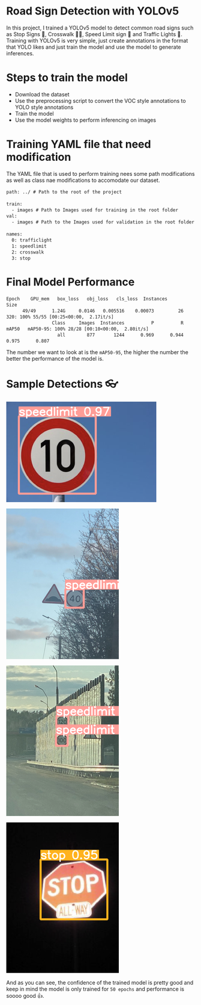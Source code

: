 # Road Sign Detection with YOLOv5

In this project, I trained a YOLOv5 model to detect common road signs such as Stop Signs 🛑, Crosswalk 🚶‍♀️, Speed Limit sign 🚗 and Traffic Lights 🚦. Training with YOLOv5 is very simple, just create annotations in the format that YOLO likes and just train the model and use the model to generate inferences. 

# Steps to train the model

- Download the dataset
- Use the preprocessing script to convert the VOC style annotations to YOLO style annotations
- Train the model
- Use the model weights to perform inferencing on images

# Training YAML file that need modification

The YAML file that is used to perform training nees some path modifications as well as class nae modifications to accomodate our dataset.

```
path: ../ # Path to the root of the project

train:
  - images # Path to Images used for training in the root folder
val:
  - images # Path to the Images used for validation in the root folder

names:
  0: trafficlight
  1: speedlimit
  2: crosswalk
  3: stop
```

# Final Model Performance

```
Epoch    GPU_mem   box_loss   obj_loss   cls_loss  Instances       Size
      49/49      1.24G     0.0146   0.005516    0.00073         26        320: 100% 55/55 [00:25<00:00,  2.17it/s]
                 Class     Images  Instances          P          R      mAP50   mAP50-95: 100% 28/28 [00:10<00:00,  2.80it/s]
                   all        877       1244      0.969      0.944      0.975      0.807
```

The number we want to look at is the `mAP50-95`, the higher the number the better the performance of the model is.

# Sample Detections 👓

![sample_1](./samples/road102.png)

![sample_2](./samples/road320.png)

![sample_3](./samples/road710.png)

![sample_4](./samples/road95.png)

And as you can see, the confidence of the trained model is pretty good and keep in mind the model is only trained for `50 epochs` and performance is soooo good 👍.